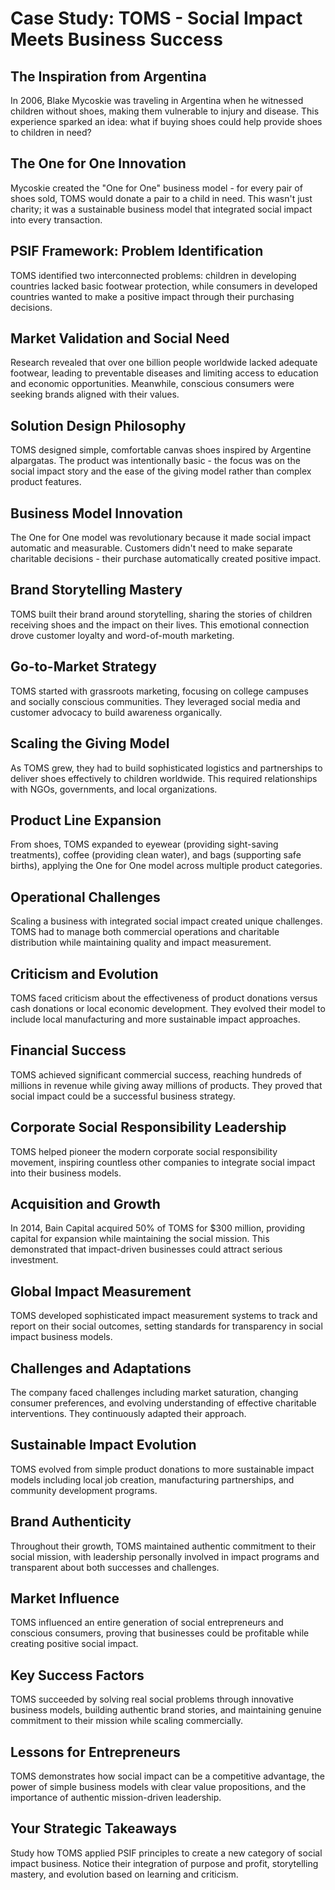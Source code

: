 # Case Study: TOMS - Social Impact Meets Business Success

## The Inspiration from Argentina
In 2006, Blake Mycoskie was traveling in Argentina when he witnessed children without shoes, making them vulnerable to injury and disease. This experience sparked an idea: what if buying shoes could help provide shoes to children in need?

## The One for One Innovation
Mycoskie created the "One for One" business model - for every pair of shoes sold, TOMS would donate a pair to a child in need. This wasn't just charity; it was a sustainable business model that integrated social impact into every transaction.

## PSIF Framework: Problem Identification
TOMS identified two interconnected problems: children in developing countries lacked basic footwear protection, while consumers in developed countries wanted to make a positive impact through their purchasing decisions.

## Market Validation and Social Need
Research revealed that over one billion people worldwide lacked adequate footwear, leading to preventable diseases and limiting access to education and economic opportunities. Meanwhile, conscious consumers were seeking brands aligned with their values.

## Solution Design Philosophy
TOMS designed simple, comfortable canvas shoes inspired by Argentine alpargatas. The product was intentionally basic - the focus was on the social impact story and the ease of the giving model rather than complex product features.

## Business Model Innovation
The One for One model was revolutionary because it made social impact automatic and measurable. Customers didn't need to make separate charitable decisions - their purchase automatically created positive impact.

## Brand Storytelling Mastery
TOMS built their brand around storytelling, sharing the stories of children receiving shoes and the impact on their lives. This emotional connection drove customer loyalty and word-of-mouth marketing.

## Go-to-Market Strategy
TOMS started with grassroots marketing, focusing on college campuses and socially conscious communities. They leveraged social media and customer advocacy to build awareness organically.

## Scaling the Giving Model
As TOMS grew, they had to build sophisticated logistics and partnerships to deliver shoes effectively to children worldwide. This required relationships with NGOs, governments, and local organizations.

## Product Line Expansion
From shoes, TOMS expanded to eyewear (providing sight-saving treatments), coffee (providing clean water), and bags (supporting safe births), applying the One for One model across multiple product categories.

## Operational Challenges
Scaling a business with integrated social impact created unique challenges. TOMS had to manage both commercial operations and charitable distribution while maintaining quality and impact measurement.

## Criticism and Evolution
TOMS faced criticism about the effectiveness of product donations versus cash donations or local economic development. They evolved their model to include local manufacturing and more sustainable impact approaches.

## Financial Success
TOMS achieved significant commercial success, reaching hundreds of millions in revenue while giving away millions of products. They proved that social impact could be a successful business strategy.

## Corporate Social Responsibility Leadership
TOMS helped pioneer the modern corporate social responsibility movement, inspiring countless other companies to integrate social impact into their business models.

## Acquisition and Growth
In 2014, Bain Capital acquired 50% of TOMS for $300 million, providing capital for expansion while maintaining the social mission. This demonstrated that impact-driven businesses could attract serious investment.

## Global Impact Measurement
TOMS developed sophisticated impact measurement systems to track and report on their social outcomes, setting standards for transparency in social impact business models.

## Challenges and Adaptations
The company faced challenges including market saturation, changing consumer preferences, and evolving understanding of effective charitable interventions. They continuously adapted their approach.

## Sustainable Impact Evolution
TOMS evolved from simple product donations to more sustainable impact models including local job creation, manufacturing partnerships, and community development programs.

## Brand Authenticity
Throughout their growth, TOMS maintained authentic commitment to their social mission, with leadership personally involved in impact programs and transparent about both successes and challenges.

## Market Influence
TOMS influenced an entire generation of social entrepreneurs and conscious consumers, proving that businesses could be profitable while creating positive social impact.

## Key Success Factors
TOMS succeeded by solving real social problems through innovative business models, building authentic brand stories, and maintaining genuine commitment to their mission while scaling commercially.

## Lessons for Entrepreneurs
TOMS demonstrates how social impact can be a competitive advantage, the power of simple business models with clear value propositions, and the importance of authentic mission-driven leadership.

## Your Strategic Takeaways
Study how TOMS applied PSIF principles to create a new category of social impact business. Notice their integration of purpose and profit, storytelling mastery, and evolution based on learning and criticism.
